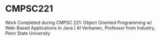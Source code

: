 # CMPSC221
Work Completed during CMPSC 221: Object Oriented Programming w/ Web-Based Applications in Java | Al Verbanec, Professor from Industry, Penn State University
